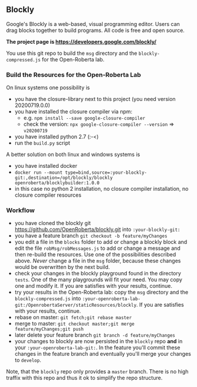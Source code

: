 ## Blockly

Google's Blockly is a web-based, visual programming editor.  Users can drag
blocks together to build programs.  All code is free and open source.

**The project page is https://developers.google.com/blockly/**

You use this git repo to build the `msg` directory and the `blockly-compressed.js` for the Open-Roberta lab.

### Build the Resources for the Open-Roberta Lab

On linux systems one possibility is

- you have the closure-library next to this project (you need version 20200719.0.0)
- you have installed the closure compiler via npm: 
  - e.g. `npm install --save google-closure-compiler`
  - check the version: `npx google-closure-compiler --version` => `v20200719`
- you have installed python 2.7 (:-<) 
- run the `build.py` script

A better solution on both linux and windows systems is

- you have installed docker
- `docker run --mount type=bind,source=:your-blockly-git:,destination=/opt/blockly/blockly openroberta/blocklybuilder:1.0.0`
- in this case no python 2 installation, no closure compiler installation, no closure compiler resources

### Workflow

- you have cloned the blockly git https://github.com/OpenRoberta/blockly.git into `:your-blockly-git:`
- you have a feature branch `git checkout -b feature/myChanges`
- you edit a file in the `blocks` folder to add or change a blockly block and edit the file
  `robMsg/robMessages.js` to add or change a message and then re-build the resources. Use one of the possibilities
  described above. *Never* change a file in the `msg` folder, because these changes would be overwritten by the next build.
- check your changes in the blockly playground found in the directory `tests`. One of the many playgrounds will fit your need.
  You may copy one and modify it. If you are satisfies with your results, continue.
- try your results in the Open-Roberta lab: copy the `msg` directory and the `blockly-compressed.js` into
  `:your-openroberta-lab-git:/OpenrobertaServer/staticResources/blockly`. If you are satisfies with your results, continue.
- rebase on master: `git fetch;git rebase master`
- merge to master: `git checkout master;git merge feature/myChanges;git push`
- later delete your feature branch `git branch -d feature/myChanges`
- your changes to blockly are now persisted in the `blockly` repo **and** in your `:your-openroberta-lab-git:`. In the feature
  you'll commit these changes in the feature branch and eventually you'll merge your changes to `develop`.
  
Note, that the `blockly` repo only provides a `master` branch. There is no high traffix with this repo and thus it ok to
simplify the repo structure.

